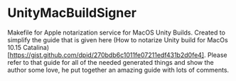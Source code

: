 # UnityMacBuildSigner
Makefile for Apple notarization service for MacOS Unity Builds. Created to simplify the guide that is given here (How to notarize Unity build for MacOs 10.15 Catalina) [https://gist.github.com/dpid/270bdb6c1011fe07211edf431b2d0fe4]. Please refer to that guide for all of the needed generated things and show the author some love, he put together an amazing guide with lots of comments. 
